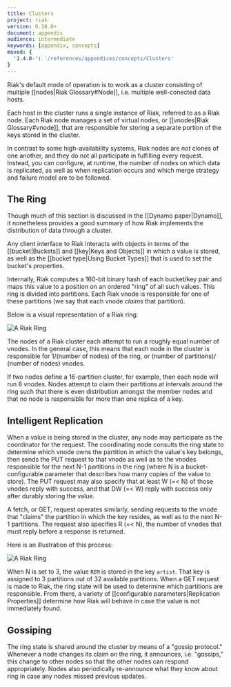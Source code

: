 ```yaml
---
title: Clusters
project: riak
version: 0.10.0+
document: appendix
audience: intermediate
keywords: [appendix, concepts]
moved: {
  '1.4.0-': '/references/appendices/concepts/Clusters'
}
---
```


Riak's default mode of operation is to work as a cluster consisting of
multiple [[nodes|Riak Glossary#Node]], i.e. multiple well-conected data
hosts.

Each host in the cluster runs a single instance of Riak, referred to as a Riak
node. Each Riak node manages a set of virtual nodes, or [[vnodes|Riak Glossary#vnode]], that are responsible for storing a separate portion of the
keys stored in the cluster.

In contrast to some high-availability systems, Riak nodes are _not_ clones of one another, and they do not all participate in fulfilling every request.
Instead, you can configure, at runtime, the number of nodes on which data is
replicated, as well as when replication occurs and which merge strategy and
failure model are to be followed.

## The Ring

Though much of this section is discussed in the [[Dynamo paper|Dynamo]],
it nonetheless provides a good summary of how Riak implements the distribution
of data through a cluster.

Any client interface to Riak interacts with objects in terms of the [[bucket|Buckets]] and [[key|Keys and Objects]] in which a value is stored, as well as the [[bucket type|Using Bucket Types]] that is used to set the bucket's properties.

Internally, Riak computes a 160-bit binary hash of each bucket/key pair and
maps this value to a position on an ordered "ring" of all such values. This ring is divided into partitions. Each Riak vnode is responsible for one of
these partitions (we say that each vnode _claims_ that partition).

Below is a visual representation of a Riak ring:

![A Riak Ring](/images/riak-ring.png)

The nodes of a Riak cluster each attempt to run a roughly equal number of
vnodes.  In the general case, this means that each node in the cluster is
responsible for 1/(number of nodes) of the ring, or (number of partitions)/
(number of nodes) vnodes.

If two nodes define a 16-partition cluster, for example, then each node will
run 8 vnodes. Nodes attempt to claim their partitions at intervals around the
ring such that there is even distribution amongst the member nodes and that no
node is responsible for more than one replica of a key.

## Intelligent Replication

When a value is being stored in the cluster, any node may participate as the 
coordinator for the request. The coordinating node consults the ring state to 
determine which vnode owns the partition in which the value's key belongs, 
then sends the PUT request to that vnode as well as to the vnodes responsible 
for the next N-1 partitions in the ring (where N is a bucket-configurable 
parameter that describes how many copies of the value to store). The PUT 
request may also specify that at least W (=< N) of those vnodes reply with 
success, and that DW (=< W) reply with success only after durably storing the value.

A fetch, or GET, request operates similarly, sending requests to the vnode 
that "claims" the partition in which the key resides, as well as to the next 
N-1 partitions. The request also specifies R (=< N), the number of vnodes 
that must reply before a response is returned.

Here is an illustration of this process:

![A Riak Ring](/images/riak-data-distribution.png)

When N is set to 3, the value `REM` is stored in the key `artist`. That key is assigned to 3 partitions out of 32 available partitions. When a GET request is made to Riak, the ring state will be used to determine which partitions are
responsible. From there, a variety of [[configurable parameters|Replication Properties]] determine how Riak will behave in case the value is not
immediately found.

## Gossiping

The ring state is shared around the cluster by means of a "gossip protocol."
Whenever a node changes its claim on the ring, it announces, i.e. "gossips," this change to other nodes so that the other nodes can respond appropriately.
Nodes also periodically re-announce what they know about ring in case any 
nodes missed previous updates.
